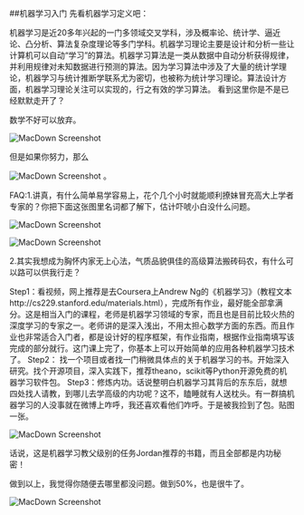 ##机器学习入门
先看机器学习定义吧：

机器学习是近20多年兴起的一门多领域交叉学科，涉及概率论、统计学、逼近论、凸分析、算法复杂度理论等多门学科。机器学习理论主要是设计和分析一些让计算机可以自动“学习”的算法。机器学习算法是一类从数据中自动分析获得规律，并利用规律对未知数据进行预测的算法。因为学习算法中涉及了大量的统计学理论，机器学习与统计推断学联系尤为密切，也被称为统计学习理论。算法设计方面，机器学习理论关注可以实现的，行之有效的学习算法。
看到这里你是不是已经默默走开了？

数学不好可以放弃。

![MacDown Screenshot](http://ata2-img.cn-hangzhou.img-pub.aliyun-inc.com/df5f7dbc60869fbbd74f7598a3e7aca2)

但是如果你努力，那么

![MacDown Screenshot](http://ata2-img.cn-hangzhou.img-pub.aliyun-inc.com/ac008fbe5a66a71b1234439df9a5e035)
。

FAQ:1.讲真，有什么简单易学容易上，花个几个小时就能顺利撩妹冒充高大上学者专家的？你把下面这张图里名词都了解下，估计吓唬小白没什么问题。

![MacDown Screenshot](http://ata2-img.cn-hangzhou.img-pub.aliyun-inc.com/d4feca32c83c7356886bb65c969c483b)
 
 ![MacDown Screenshot](http://ata2-img.cn-hangzhou.img-pub.aliyun-inc.com/3bcf6a730632d5273f6e4d900fb21c50)


2.其实我想成为胸怀内家无上心法，气质品貌俱佳的高级算法搬砖码农，有什么可以路可以供我行走？

 

Step1：看视频，网上推荐是去Coursera上Andrew Ng的《机器学习》（教程文本http://cs229.stanford.edu/materials.html），完成所有作业，最好能全部拿满分。这是相当入门的课程，老师是机器学习领域的专家，而且也是目前比较火热的深度学习的专家之一。老师讲的是深入浅出，不用太担心数学方面的东西。而且作业也非常适合入门者，都是设计好的程序框架，有作业指南，根据作业指南填写该完成的部分就行。这门课上完了，你基本上可以开始简单的应用各种机器学习技术了。
Step2： 找一个项目或者找一门稍微具体点的关于机器学习的书。开始深入研究。找个开源项目，深入实践下，推荐theano，scikit等Python开源免费的机器学习软件包。
Step3：修炼内功。话说整明白机器学习其背后的东东后，就想四处找人请教，到哪儿去学高级的内功呢？这不，瞌睡就有人送枕头。有一群搞机器学习的人没事就在微博上咋呼，我还喜欢看他们咋呼。于是被我捡到了包。贴图一张。

![MacDown Screenshot](http://ata2-img.cn-hangzhou.img-pub.aliyun-inc.com/9633b57b53a615cd87ba5775823550e6)

话说，这是机器学习教父级别的任务Jordan推荐的书籍，而且全部都是内功秘密！

做到以上，我觉得你随便去哪里都没问题。做到50%，也是很牛了。

![MacDown Screenshot](http://ata2-img.cn-hangzhou.img-pub.aliyun-inc.com/31df34376b59e5600d535d74ddcd1502)

 

 

